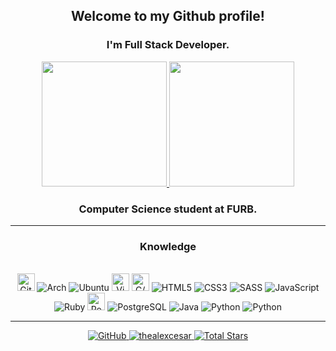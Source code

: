 <div align="center">
  
  ## Welcome to my Github profile!

  ### I'm Full Stack Developer.

  <div>
    <a href="https://github.com/thealexcesar">
      <img height="200em" src="https://github-readme-stats.vercel.app/api/top-langs/?username=thealexcesar&?&show_icons=true&icount_private=true&title_color=c52f24&text_color=fffffc&border_color=999999&bg_color=2B3D47&layout=compact&card_width=260em&langs_count=10&custom_title=❖&nbsp;Most&nbsp;Used&nbsp;Languages&nbsp;❖">
   </a>
   <a href="https://github.com/thealexcesar">
    <img height="200em" src="https://github-readme-stats.vercel.app/api?username=thealexcesar&show_icons=true&include_all_reposit&include_all_commits=true&count_private=true&title_color=c52f24&text_color=fffffc&bo rder_color=999999&layout=compact&bg_color=2B3D47&layout=compact&card_width=200em"/>
   </a>
 </div>


  ### Computer Science student at FURB.

  ___



### Knowledge
<div style="display: inline_block"><br>
  <img align center alt="Git" height="28" src="https://img.shields.io/badge/-fff?style=flat-square&logo=git&logoColor=F1502F">
  <img align center alt="Arch" src="https://img.shields.io/badge/Arch-linux-1793d1?style=for-the-badge&logo=archlinux&logoColor=&Color=1793d1">
  <img align center alt="Ubuntu" src="https://img.shields.io/badge/Ubuntu-dd4814?style=for-the-badge&logo=ubuntu&logoColor=white">
  <img align center alt="Vim" height="28" src="https://img.shields.io/badge/-ddd?style=falat-square&logo=vim&logoColor=black">
  <img align center alt="C/C++" height="28" src="https://img.shields.io/badge/-00599C?style=flat&logo=c%2B%2B&logoColor=white">
  <img align center alt="HTML5" src="https://img.shields.io/badge/HTML5-E34F26?style=for-the-badge&logo=html5&logoColor=white">
  <img align center alt="CSS3" src="https://img.shields.io/badge/CSS3-264de4?style=for-the-badge&logo=css3&logoColor=white">
  <img align center alt="SASS" src="https://img.shields.io/badge/Sass-CC6699?style=for-the-badge&logo=sass&logoColor=white">
  <img align center alt="JavaScript"  src="https://img.shields.io/badge/JavaScript-F7DF1E?style=for-the-badge&logo=javascript&logoColor=black">
  <img align center alt="Ruby" src="https://img.shields.io/badge/Ruby-9b111e?style=for-the-badge&logo=ruby&logoColor=white">
  <img align center alt="RoR" height="28" src="https://img.shields.io/badge/-white?style=flat-square&logo=ruby-on-rails&logoColor=cc0000">
  <img align center alt="PostgreSQL" src="https://img.shields.io/badge/PostgreSQL-336791?style=for-the-badge&logo=postgresql&logoColor=fff">
  <img align center alt="Java" src="https://img.shields.io/badge/Java-f89820?style=for-the-badge&logo=java&logoColor=f89820fff&Color=">
  <img align center alt="Python" src="https://img.shields.io/badge/Python-306998?style=for-the-badge&logo=python&logoColor=FFD43B">
  <img align center alt="Python" src="https://img.shields.io/badge/Heroku-430098?style=for-the-badge&logo=heroku&logoColor=white">
  
  
</div>
  
  ___



  <div>
    <a href="https://github.com/thealexcesar">
      <img src="https://img.shields.io/badge/-gray.svg?logo=github&style=flat-square" alt="GitHub" />
      <img src="https://komarev.com/ghpvc/?username=thealexcesar&color=lightgray&style=flat-square" alt="thealexcesar" />
      <img src="https://img.shields.io/github/stars/thealexcesar.svg?label=Total%20Stars&color=lightgray&style=flat-square" alt="Total Stars" />
    </a>
  </div>
<div>
  
